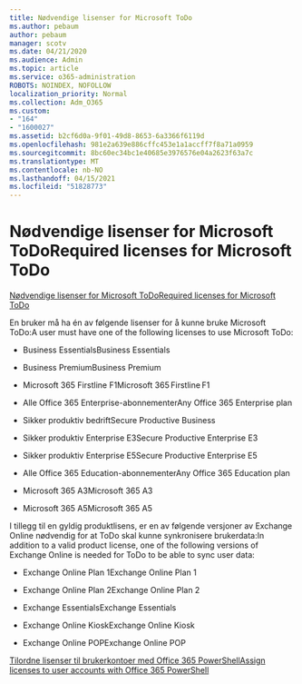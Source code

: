 ```yaml
---
title: Nødvendige lisenser for Microsoft ToDo
ms.author: pebaum
author: pebaum
manager: scotv
ms.date: 04/21/2020
ms.audience: Admin
ms.topic: article
ms.service: o365-administration
ROBOTS: NOINDEX, NOFOLLOW
localization_priority: Normal
ms.collection: Adm_O365
ms.custom:
- "164"
- "1600027"
ms.assetid: b2cf6d0a-9f01-49d8-8653-6a3366f6119d
ms.openlocfilehash: 981e2a639e886cffc453e1a1accff7f8a71a0959
ms.sourcegitcommit: 8bc60ec34bc1e40685e3976576e04a2623f63a7c
ms.translationtype: MT
ms.contentlocale: nb-NO
ms.lasthandoff: 04/15/2021
ms.locfileid: "51828773"
---
```

# <a name="required-licenses-for-microsoft-todo"></a><span data-ttu-id="6f82f-102">Nødvendige lisenser for Microsoft ToDo</span><span class="sxs-lookup"><span data-stu-id="6f82f-102">Required licenses for Microsoft ToDo</span></span>

[<span data-ttu-id="6f82f-103">Nødvendige lisenser for Microsoft ToDo</span><span class="sxs-lookup"><span data-stu-id="6f82f-103">Required licenses for Microsoft ToDo</span></span>](https://support.office.com/article/381e9d1b-c500-49b5-973e-890fd86528d7.aspx)
  
<span data-ttu-id="6f82f-104">En bruker må ha én av følgende lisenser for å kunne bruke Microsoft ToDo:</span><span class="sxs-lookup"><span data-stu-id="6f82f-104">A user must have one of the following licenses to use Microsoft ToDo:</span></span>
  
- <span data-ttu-id="6f82f-105">Business Essentials</span><span class="sxs-lookup"><span data-stu-id="6f82f-105">Business Essentials</span></span>

- <span data-ttu-id="6f82f-106">Business Premium</span><span class="sxs-lookup"><span data-stu-id="6f82f-106">Business Premium</span></span>

- <span data-ttu-id="6f82f-107">Microsoft 365 Firstline F1</span><span class="sxs-lookup"><span data-stu-id="6f82f-107">Microsoft 365 Firstline F1</span></span>

- <span data-ttu-id="6f82f-108">Alle Office 365 Enterprise-abonnementer</span><span class="sxs-lookup"><span data-stu-id="6f82f-108">Any Office 365 Enterprise plan</span></span>

- <span data-ttu-id="6f82f-109">Sikker produktiv bedrift</span><span class="sxs-lookup"><span data-stu-id="6f82f-109">Secure Productive Business</span></span>

- <span data-ttu-id="6f82f-110">Sikker produktiv Enterprise E3</span><span class="sxs-lookup"><span data-stu-id="6f82f-110">Secure Productive Enterprise E3</span></span>

- <span data-ttu-id="6f82f-111">Sikker produktiv Enterprise E5</span><span class="sxs-lookup"><span data-stu-id="6f82f-111">Secure Productive Enterprise E5</span></span>

- <span data-ttu-id="6f82f-112">Alle Office 365 Education-abonnementer</span><span class="sxs-lookup"><span data-stu-id="6f82f-112">Any Office 365 Education plan</span></span>

- <span data-ttu-id="6f82f-113">Microsoft 365 A3</span><span class="sxs-lookup"><span data-stu-id="6f82f-113">Microsoft 365 A3</span></span>

- <span data-ttu-id="6f82f-114">Microsoft 365 A5</span><span class="sxs-lookup"><span data-stu-id="6f82f-114">Microsoft 365 A5</span></span>

<span data-ttu-id="6f82f-115">I tillegg til en gyldig produktlisens, er en av følgende versjoner av Exchange Online nødvendig for at ToDo skal kunne synkronisere brukerdata:</span><span class="sxs-lookup"><span data-stu-id="6f82f-115">In addition to a valid product license, one of the following versions of Exchange Online is needed for ToDo to be able to sync user data:</span></span>
  
- <span data-ttu-id="6f82f-116">Exchange Online Plan 1</span><span class="sxs-lookup"><span data-stu-id="6f82f-116">Exchange Online Plan 1</span></span>

- <span data-ttu-id="6f82f-117">Exchange Online Plan 2</span><span class="sxs-lookup"><span data-stu-id="6f82f-117">Exchange Online Plan 2</span></span>

- <span data-ttu-id="6f82f-118">Exchange Essentials</span><span class="sxs-lookup"><span data-stu-id="6f82f-118">Exchange Essentials</span></span>

- <span data-ttu-id="6f82f-119">Exchange Online Kiosk</span><span class="sxs-lookup"><span data-stu-id="6f82f-119">Exchange Online Kiosk</span></span>

- <span data-ttu-id="6f82f-120">Exchange Online POP</span><span class="sxs-lookup"><span data-stu-id="6f82f-120">Exchange Online POP</span></span>

[<span data-ttu-id="6f82f-121">Tilordne lisenser til brukerkontoer med Office 365 PowerShell</span><span class="sxs-lookup"><span data-stu-id="6f82f-121">Assign licenses to user accounts with Office 365 PowerShell</span></span>](https://docs.microsoft.com/office365/enterprise/powershell/assign-licenses-to-user-accounts-with-office-365-powershell )
  